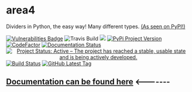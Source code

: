 # area4
Dividers in Python, the easy way!  Many different types.  [(As seen on PyPI!)](https://pypi.org/project/area4)  

<span style="text-align: center;">[![Vulnerabilities Badge](https://snyk.io/test/github/RDIL/area4/badge.svg?targetFile=requirements.txt)](https://snyk.io/test/github/RDIL/area4?targetFile=requirements.txt) ![Travis Build](https://travis-ci.com/RDIL/area4.svg?branch=master) ![](https://img.shields.io/badge/license-MIT-green.svg) [![PyPi Project Version](https://badge.fury.io/py/area4.svg)](https://pypi.org/project/area4) [![CodeFactor](https://www.codefactor.io/repository/github/rdil/area4/badge)](https://www.codefactor.io/repository/github/rdil/area4) [![Documentation Status](https://readthedocs.org/projects/area4/badge/?version=latest)](https://area4.readthedocs.io/en/latest/?badge=latest) [![Project Status: Active – The project has reached a stable, usable state and is being actively developed.](https://www.repostatus.org/badges/latest/active.svg)](https://www.repostatus.org/#active) [![Build Status](https://api.cirrus-ci.com/github/RDIL/area4.svg)](https://cirrus-ci.com/github/RDIL/area4) [![GitHub Latest Tag](https://img.shields.io/github/tag/RDIL/area4.svg)](https://github.com/RDIL/area4/releases)</span>  

## **[Documentation can be found here](https://area4.readthedocs.io/en/latest/)** <-------  
